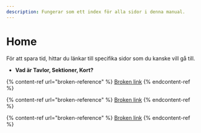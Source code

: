 ```yaml
---
description: Fungerar som ett index för alla sidor i denna manual.
---
```


# Home

För att spara tid, hittar du länkar till specifika sidor som du kanske vill gå till.

* **Vad är Tavlor, Sektioner, Kort?**

{% content-ref url="broken-reference" %}
[Broken link](broken-reference)
{% endcontent-ref %}

{% content-ref url="broken-reference" %}
[Broken link](broken-reference)
{% endcontent-ref %}

{% content-ref url="broken-reference" %}
[Broken link](broken-reference)
{% endcontent-ref %}
